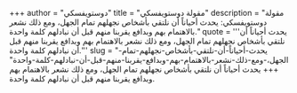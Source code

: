 +++
author = "دوستويفسكي"
title = "مقولة دوستويفسكي"
description = "مقولة دوستويفسكي: یحدث أحیاناً أن نلتقي بأشخاص نجھلھم تمام الجهل، ومع ذلك نشعر بالاهتمام بھم وبدافع یقربنا منھم قبل أن نبادلھم كلمة واحدة."
quote = '''یحدث أحیاناً أن نلتقي بأشخاص نجھلھم تمام الجهل، ومع ذلك نشعر بالاهتمام بھم وبدافع یقربنا منھم قبل أن نبادلھم كلمة واحدة.'''
slug = "یحدث-أحیاناً-أن-نلتقي-بأشخاص-نجھلھم-تمام-الجهل،-ومع-ذلك-نشعر-بالاهتمام-بھم-وبدافع-یقربنا-منھم-قبل-أن-نبادلھم-كلمة-واحدة"
+++
یحدث أحیاناً أن نلتقي بأشخاص نجھلھم تمام الجهل، ومع ذلك نشعر بالاهتمام بھم وبدافع یقربنا منھم قبل أن نبادلھم كلمة واحدة.
